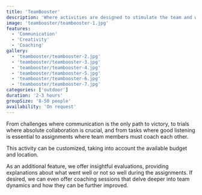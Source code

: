 ```yaml
---
title: 'TeamBooster'
description: 'Where activities are designed to stimulate the team and where collaboration is the key to success.'
image: 'teambooster/teambooster-1.jpg'
features:
  - 'Communication'
  - 'Creativity'
  - 'Coaching'
gallery:
  - 'teambooster/teambooster-2.jpg'
  - 'teambooster/teambooster-3.jpg'
  - 'teambooster/teambooster-4.jpg'
  - 'teambooster/teambooster-5.jpg'
  - 'teambooster/teambooster-6.jpg'
  - 'teambooster/teambooster-7.jpg'
categories: ['outdoor']
duration: '2-3 hours'
groupSize: '8-50 people'
availability: 'On request'
---
```


From challenges where communication is the only path to victory, to trials where absolute collaboration is crucial, and from tasks where good listening is essential to assignments where team members must coach each other.

This activity can be customized, taking into account the available budget and location.

As an additional feature, we offer insightful evaluations, providing explanations about what went well or not so well during the assignments. If desired, we can even offer coaching sessions that delve deeper into team dynamics and how they can be further improved.

